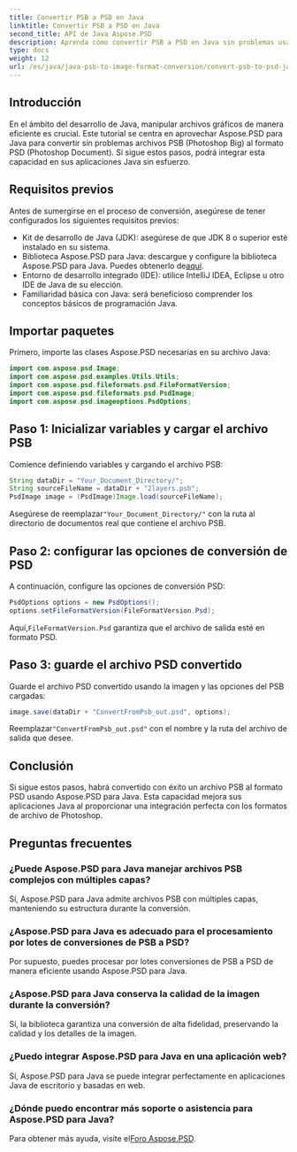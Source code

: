 ```yaml
---
title: Convertir PSB a PSD en Java
linktitle: Convertir PSB a PSD en Java
second_title: API de Java Aspose.PSD
description: Aprenda cómo convertir PSB a PSD en Java sin problemas usando Aspose.PSD, mejorando la administración de archivos gráficos en sus aplicaciones.
type: docs
weight: 12
url: /es/java/java-psb-to-image-format-conversion/convert-psb-to-psd-java/
---
```

## Introducción
En el ámbito del desarrollo de Java, manipular archivos gráficos de manera eficiente es crucial. Este tutorial se centra en aprovechar Aspose.PSD para Java para convertir sin problemas archivos PSB (Photoshop Big) al formato PSD (Photoshop Document). Si sigue estos pasos, podrá integrar esta capacidad en sus aplicaciones Java sin esfuerzo.
## Requisitos previos
Antes de sumergirse en el proceso de conversión, asegúrese de tener configurados los siguientes requisitos previos:
- Kit de desarrollo de Java (JDK): asegúrese de que JDK 8 o superior esté instalado en su sistema.
-  Biblioteca Aspose.PSD para Java: descargue y configure la biblioteca Aspose.PSD para Java. Puedes obtenerlo de[aquí](https://releases.aspose.com/psd/java/).
- Entorno de desarrollo integrado (IDE): utilice IntelliJ IDEA, Eclipse u otro IDE de Java de su elección.
- Familiaridad básica con Java: será beneficioso comprender los conceptos básicos de programación Java.
## Importar paquetes
Primero, importe las clases Aspose.PSD necesarias en su archivo Java:
```java
import com.aspose.psd.Image;
import com.aspose.psd.examples.Utils.Utils;
import com.aspose.psd.fileformats.psd.FileFormatVersion;
import com.aspose.psd.fileformats.psd.PsdImage;
import com.aspose.psd.imageoptions.PsdOptions;
```
## Paso 1: Inicializar variables y cargar el archivo PSB
Comience definiendo variables y cargando el archivo PSB:
```java
String dataDir = "Your_Document_Directory/";
String sourceFileName = dataDir + "2layers.psb";
PsdImage image = (PsdImage)Image.load(sourceFileName);
```
 Asegúrese de reemplazar`"Your_Document_Directory/"` con la ruta al directorio de documentos real que contiene el archivo PSB.
## Paso 2: configurar las opciones de conversión de PSD
A continuación, configure las opciones de conversión PSD:
```java
PsdOptions options = new PsdOptions();
options.setFileFormatVersion(FileFormatVersion.Psd);
```
 Aquí,`FileFormatVersion.Psd` garantiza que el archivo de salida esté en formato PSD.
## Paso 3: guarde el archivo PSD convertido
Guarde el archivo PSD convertido usando la imagen y las opciones del PSB cargadas:
```java
image.save(dataDir + "ConvertFromPsb_out.psd", options);
```
 Reemplazar`"ConvertFromPsb_out.psd"` con el nombre y la ruta del archivo de salida que desee.

## Conclusión
Si sigue estos pasos, habrá convertido con éxito un archivo PSB al formato PSD usando Aspose.PSD para Java. Esta capacidad mejora sus aplicaciones Java al proporcionar una integración perfecta con los formatos de archivo de Photoshop.
## Preguntas frecuentes
### ¿Puede Aspose.PSD para Java manejar archivos PSB complejos con múltiples capas?
Sí, Aspose.PSD para Java admite archivos PSB con múltiples capas, manteniendo su estructura durante la conversión.
### ¿Aspose.PSD para Java es adecuado para el procesamiento por lotes de conversiones de PSB a PSD?
Por supuesto, puedes procesar por lotes conversiones de PSB a PSD de manera eficiente usando Aspose.PSD para Java.
### ¿Aspose.PSD para Java conserva la calidad de la imagen durante la conversión?
Sí, la biblioteca garantiza una conversión de alta fidelidad, preservando la calidad y los detalles de la imagen.
### ¿Puedo integrar Aspose.PSD para Java en una aplicación web?
Sí, Aspose.PSD para Java se puede integrar perfectamente en aplicaciones Java de escritorio y basadas en web.
### ¿Dónde puedo encontrar más soporte o asistencia para Aspose.PSD para Java?
 Para obtener más ayuda, visite el[Foro Aspose.PSD](https://forum.aspose.com/c/psd/34).